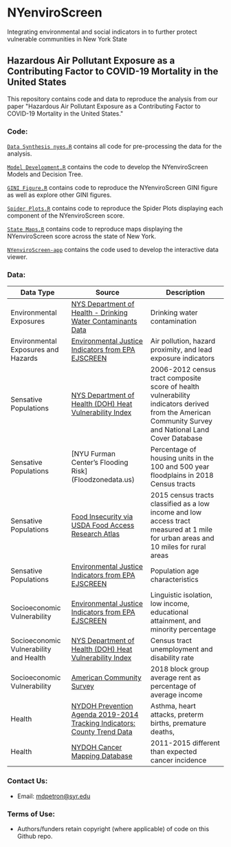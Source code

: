 # NYenviroScreen
Integrating environmental and social indicators in to further protect vulnerable communities in New York State

## Hazardous Air Pollutant Exposure as a Contributing Factor to COVID-19 Mortality in the United States

This repository contains code and data to reproduce the analysis from our paper "Hazardous Air Pollutant Exposure as a Contributing Factor to COVID-19 Mortality in the United States."

### Code:

[`Data Synthesis nyes.R`](https://github.com/mdpetron/NYenviroScreen/blob/master/Data%20Synthesis%20nyes.R) contains all code for pre-processing the data for the analysis. 

[`Model Development.R`](https://github.com/mdpetron/NYenviroScreen/blob/master/Model%20Development.R) contains the code to develop the NYenviroScreen Models and Decision Tree. 

[`GINI Figure.R`](https://github.com/mdpetron/NYenviroScreen/blob/master/GINI%20Figure.R) contains code to reproduce the NYenviroScreen GINI figure as well as explore other GINI figures.

[`Spider Plots.R`](https://github.com/mdpetron/NYenviroScreen/blob/master/Spider%20Plots.R) contains code to reproduce the Spider Plots displaying each component of the NYenviroScreen score.

[`State Maps.R`](https://github.com/mdpetron/NYenviroScreen/blob/master/State%20Maps.R) contains code to reproduce maps displaying the NYenviroScreen score across the state of New York.

[`NYenviroScreen-app`](https://github.com/mdpetron/NYenviroScreen/tree/master/NYenviroScreen-app) contains the code used to develop the interactive data viewer.

### Data:

| Data Type  | Source | Description |
| ------------- | ------------- | ------------- |
| Environmental Exposures  | [NYS Department of Health - Drinking Water Contaminants Data](https://www.health.ny.gov/statistics/environmental/public_health_tracking/about_pages/drinking_water/export)  | Drinking water contamination |
| Environmental Exposures and Hazards  | [Environmental Justice Indicators from EPA EJSCREEN](https://www.epa.gov/ejscreen)  | Air pollution, hazard proximity, and lead exposure indicators |
| Sensative Populations  | [NYS Department of Health (DOH) Heat Vulnerability Index](https://www.health.ny.gov/environmental/weather/vulnerability_index/)  | 2006-2012 census tract composite score of health vulnerability indicators derived from the American Community Survey and National Land Cover Database |
| Sensative Populations  | [NYU Furman Center’s Flooding Risk] (Floodzonedata.us)  |  Percentage of housing units in the 100 and 500 year floodplains in 2018 Census tracts  |
| Sensative Populations | [Food Insecurity via USDA Food Access Research Atlas](https://www.ers.usda.gov/data-products/food-access-research-atlas/) | 2015 census tracts classified as a low income and low access tract measured at 1 mile for urban areas and 10 miles for rural areas  |
| Sensative Populations  | [Environmental Justice Indicators from EPA EJSCREEN](https://www.epa.gov/ejscreen) | Population age characteristics |
| Socioeconomic Vulnerability  | [Environmental Justice Indicators from EPA EJSCREEN](https://www.epa.gov/ejscreen)  | Linguistic isolation, low income, educational attainment, and minority percentage |
| Socioeconomic Vulnerability and Health | [NYS Department of Health (DOH) Heat Vulnerability Index](https://www.health.ny.gov/environmental/weather/vulnerability_index/)  | Census tract unemployment and disability rate |
| Socioeconomic Vulnerability  | [American Community Survey](https://data.census.gov/cedsci/)  | 2018 block group average rent as percentage of average income  |
| Health  | [NYDOH Prevention Agenda 2019-2014 Tracking Indicators: County Trend Data](https://health.data.ny.gov/Health/Prevention-Agenda-2019-2024-Tracking-Indicators-Co/7j59-48xy)  | Asthma, heart attacks, preterm births, premature deaths,  |
| Health  | [NYDOH Cancer Mapping Database](https://www.health.ny.gov/statistics/cancer/environmental_facilities/mapping/)  | 2011-2015 different than expected cancer incidence  |

### Contact Us:

* Email: mdpetron@syr.edu

### Terms of Use:

* Authors/funders retain copyright (where applicable) of code on this Github repo.

